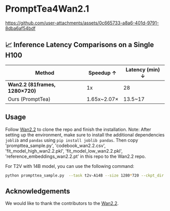 <!-- ## **PromptTea4Wan2.1** -->
# PromptTea4Wan2.1

https://github.com/user-attachments/assets/0c665733-a8a6-401d-9791-8dba6af54bdf

## 📈 Inference Latency Comparisons on a Single H100

| Method | Speedup ↑ | Latency (min) ↓ |
| --- | --- | --- |
| **Wan2.2 (81frames, 1280×720)** |  1x | 28 |
| Ours (PromptTea) | 1.65x~2.07× | 13.5~17 |


## Usage

Follow [Wan2.2](https://github.com/Wan-Video/Wan2.2) to clone the repo and finish the installation. Note: After setting up the environment, make sure to install the additional dependencies `joblib` and `pandas` using `pip install joblib pandas`. Then copy 'prompttea_sample.py', 'codebook_wan2.2.csv', 'fit_model_high_wan2.2.pkl', 'fit_model_low_wan2.2.pkl', 'reference_embeddings_wan2.2.pt' in this repo to the Wan2.2 repo.

For T2V with 14B model, you can use the following command:

```bash
python prompttea_sample.py  --task t2v-A14B --size 1280*720 --ckpt_dir ./Wan2.2-T2V-A14B --offload_model True --t5_cpu --convert_model_dtype --prompt "Two anthropomorphic cats in comfy boxing gear and bright gloves fight intensely on a spotlighted stage." --use_pca
```

## Acknowledgements

We would like to thank the contributors to the [Wan2.2](https://github.com/Wan-Video/Wan2.2).